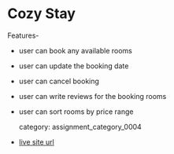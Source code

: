 # Cozy Stay
Features-
- user can book any available rooms
- user can update the booking date
- user can cancel booking
- user can write reviews for the booking rooms
- user can sort rooms by price range

  category: assignment_category_0004

- [live site url](https://6644678c1d25fe6b4ff16c2a--dainty-bunny-fe4501.netlify.app)
